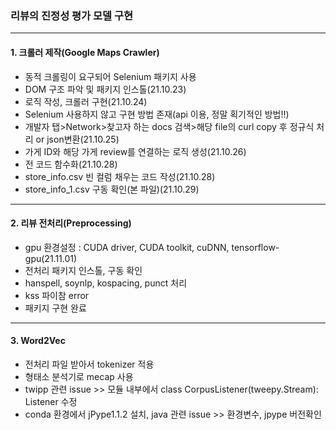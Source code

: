 ### 리뷰의 진정성 평가 모델 구현
****
#### 1. 크롤러 제작(Google Maps Crawler)

- 동적 크롤링이 요구되어 Selenium 패키지 사용
- DOM 구조 파악 및 패키지 인스톨(21.10.23)
- 로직 작성, 크롤러 구현(21.10.24)
- Selenium 사용하지 않고 구현 방법 존재(api 이용, 정말 획기적인 방법!!)
- 개발자 탭>Network>찾고자 하는 docs 검색>해당 file의 curl copy 후 정규식 처리 or json변환(21.10.25)
- 가게 ID와 해당 가게 review를 연결하는 로직 생성(21.10.26)
- 전 코드 함수화(21.10.28)
- store_info.csv 빈 컬럼 채우는 코드 작성(21.10.28)
- store_info_1.csv 구동 확인(본 파일)(21.10.29)
****
#### 2. 리뷰 전처리(Preprocessing)

- gpu 환경설정 : CUDA driver, CUDA toolkit, cuDNN, tensorflow-gpu(21.11.01)
- 전처리 패키지 인스톨, 구동 확인
- hanspell, soynlp, kospacing, punct 처리
- kss 파이참 error
- 패키지 구현 완료

****
#### 3. Word2Vec

- 전처리 파일 받아서 tokenizer 적용
- 형태소 분석기로 mecap 사용
- twipp 관련 issue >> 모듈 내부에서 class CorpusListener(tweepy.Stream): Listener 수정
- conda 환경에서 jPype1.1.2 설치, java 관련 issue >> 환경변수, jpype 버전확인
